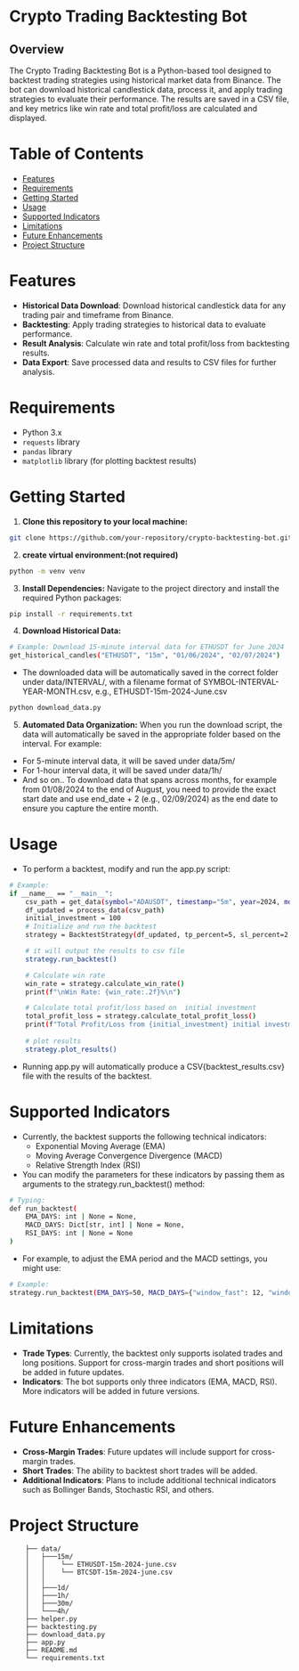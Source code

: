 # Crypto Trading Backtesting Bot

## Overview
The Crypto Trading Backtesting Bot is a Python-based tool designed to backtest trading strategies using historical market data from Binance. The bot can download historical candlestick data, process it, and apply trading strategies to evaluate their performance. The results are saved in a CSV file, and key metrics like win rate and total profit/loss are calculated and displayed.

# Table of Contents
* [Features](#features)
* [Requirements](#requirements)
* [Getting Started](#getting-started)
* [Usage](#usage)
* [Supported Indicators](#Supported-Indicators)
* [Limitations](#Limitations)
* [Future Enhancements](#Future-Enhancements)
* [Project Structure](#Project-Structure)


# Features
* **Historical Data Download**: Download historical candlestick data for any trading pair and timeframe from Binance.
* **Backtesting**: Apply trading strategies to historical data to evaluate performance.
* **Result Analysis**: Calculate win rate and total profit/loss from backtesting results.
* **Data Export**: Save processed data and results to CSV files for further analysis.

# Requirements
* Python 3.x
* `requests` library
* `pandas` library
* `matplotlib` library (for plotting backtest results)

# Getting Started
1) **Clone this repository to your local machine:**
```bash
git clone https://github.com/your-repository/crypto-backtesting-bot.git
```
2) **create virtual environment:(not required)**
```bash
python -m venv venv
```
3) **Install Dependencies:**
Navigate to the project directory and install the required Python packages:
```bash
pip install -r requirements.txt
```
4) **Download Historical Data:**
```bash
# Example: Download 15-minute interval data for ETHUSDT for June 2024
get_historical_candles("ETHUSDT", "15m", "01/06/2024", "02/07/2024") 
```
* The downloaded data will be automatically saved in the correct folder under data/INTERVAL/, with a filename format of SYMBOL-INTERVAL-YEAR-MONTH.csv, e.g., ETHUSDT-15m-2024-June.csv
```bash
python download_data.py 
```
5) **Automated Data Organization:**
When you run the download script, the data will automatically be saved in the appropriate folder based on the interval. For example:
* For 5-minute interval data, it will be saved under data/5m/
* For 1-hour interval data, it will be saved under data/1h/
* And so on..
To download data that spans across months, for example from 01/08/2024 to the end of August, you need to provide the exact start date and use end_date + 2 (e.g., 02/09/2024) as the end date to ensure you capture the entire month.

# Usage
* To perform a backtest, modify and run the app.py script:
```bash
# Example:
if __name__ == "__main__":
    csv_path = get_data(symbol="ADAUSDT", timestamp="5m", year=2024, month="july")
    df_updated = process_data(csv_path)
    initial_investment = 100
    # Initialize and run the backtest
    strategy = BacktestStrategy(df_updated, tp_percent=5, sl_percent=2.5, leverage=5, initial_margin=initial_investment)

    # it will output the results to csv file
    strategy.run_backtest()

    # Calculate win rate
    win_rate = strategy.calculate_win_rate()
    print(f"\nWin Rate: {win_rate:.2f}%\n")

    # Calculate total profit/loss based on  initial investment
    total_profit_loss = strategy.calculate_total_profit_loss()
    print(f"Total Profit/Loss from {initial_investment} initial investment: ${total_profit_loss:.2f}")
    
    # plot results
    strategy.plot_results()
```
* Running app.py will automatically produce a CSV{backtest_results.csv} file with the results of the backtest.

# Supported Indicators
* Currently, the backtest supports the following technical indicators:
    * Exponential Moving Average (EMA)
    * Moving Average Convergence Divergence (MACD)
    * Relative Strength Index (RSI)
* You can modify the parameters for these indicators by passing them as arguments to the strategy.run_backtest() method:
```bash
# Typing:
def run_backtest(
    EMA_DAYS: int | None = None,
    MACD_DAYS: Dict[str, int] | None = None,
    RSI_DAYS: int | None = None
)
```
* For example, to adjust the EMA period and the MACD settings, you might use:
```bash
# Example:
strategy.run_backtest(EMA_DAYS=50, MACD_DAYS={"window_fast": 12, "window_slow": 26, "window_sign": 9})
```
# Limitations
* **Trade Types**: Currently, the backtest only supports isolated trades and long positions. Support for cross-margin trades and short positions will be added in future updates.
* **Indicators**: The bot supports only three indicators (EMA, MACD, RSI). More indicators will be added in future versions.

# Future Enhancements
* **Cross-Margin Trades**: Future updates will include support for cross-margin trades.
* **Short Trades**: The ability to backtest short trades will be added.
* **Additional Indicators**: Plans to include additional technical indicators such as Bollinger Bands, Stochastic RSI, and others.

# Project Structure
```plaintext
    ├── data/
    │   ├───15m/
    │   │    └── ETHUSDT-15m-2024-june.csv
    │   │    └── BTCSDT-15m-2024-june.csv
    │   │
    │   ├───1d/
    │   ├───1h/
    │   ├───30m/
    │   └───4h/
    ├── helper.py
    ├── backtesting.py
    ├── download_data.py
    ├── app.py
    ├── README.md
    └── requirements.txt

```